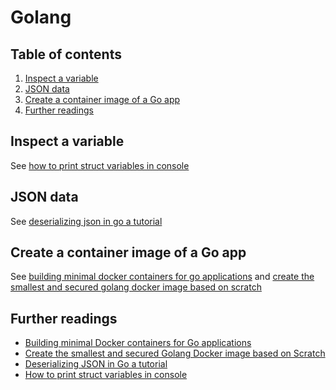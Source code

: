 # Golang

## Table of contents <!-- omit in toc -->

1. [Inspect a variable](#inspect-a-variable)
1. [JSON data](#json-data)
1. [Create a container image of a Go app](#create-a-container-image-of-a-go-app)
1. [Further readings](#further-readings)

## Inspect a variable

See [how to print struct variables in console]

## JSON data

See [deserializing json in go a tutorial]

## Create a container image of a Go app

See [building minimal docker containers for go applications] and [create the smallest and secured golang docker image based on scratch]

## Further readings

- [Building minimal Docker containers for Go applications]
- [Create the smallest and secured Golang Docker image based on Scratch]
- [Deserializing JSON in Go a tutorial]
- [How to print struct variables in console]

<!--
  References
  -->

<!-- Others -->
[building minimal docker containers for go applications]: https://www.cloudbees.com/blog/building-minimal-docker-containers-for-go-applications/
[create the smallest and secured golang docker image based on scratch]: https://medium.com/@chemidy/create-the-smallest-and-secured-golang-docker-image-based-on-scratch-4752223b7324
[deserializing json in go a tutorial]: https://medium.com/@fsufitch/deserializing-json-in-go-a-tutorial-d042412958ea
[how to print struct variables in console]: https://stackoverflow.com/questions/24512112/how-to-print-struct-variables-in-console#24512194
